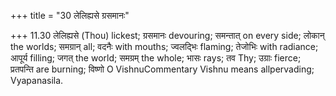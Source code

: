 +++
title = "30 लेलिह्यसे ग्रसमानः"

+++
11.30 लेलिह्यसे (Thou) lickest; ग्रसमानः devouring; समन्तात् on every
side; लोकान् the worlds; समग्रान् all; वदनैः with mouths; ज्वलद्भिः
flaming; तेजोभिः with radiance; आपूर्य filling; जगत् the world; समग्रम्
the whole; भासः rays; तव Thy; उग्राः fierce; प्रतपन्ति are burning;
विष्णो O VishnuCommentary Vishnu means allpervading; Vyapanasila.
